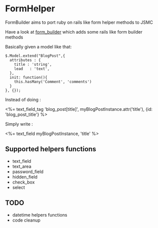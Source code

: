 # FormHelper

FormBuilder aims to port ruby on rails like form helper methods to JSMC

Have a look at [form_builder](https://github.com/itkin/form_builder) which adds some rails like form builder methods

Basically given a model like that:

    $.Model.extend("BlogPost",{
      attributes : {
        title : 'string',
        lead   : 'text',
      },
      init: function(){
        this.hasMany('Comment', 'comments')
      }
    }, {});



Instead of doing :

  <%= text_field_tag 'blog_post[title]', myBlogPostInstance.attr('title'), {id: 'blog_post_title'} %>

Simply write :

  <%= text_field myBlogPostInstance, 'title' %>

## Supported helpers functions

* text_field
* text_area
* password_field
* hidden_field
* check_box
* select

## TODO

* datetime helpers functions
* code cleanup